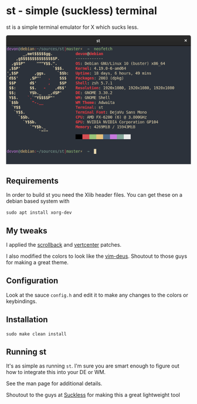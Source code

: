 # st - simple (suckless) terminal
st is a simple terminal emulator for X which sucks less.

![st deus](st-deus.png)

## Requirements
In order to build st you need the Xlib header files. You can get these on a
debian based system with
```
sudo apt install xorg-dev
```

## My tweaks
I applied the [scrollback](https://st.suckless.org/patches/scrollback/) and
[vertcenter](https://st.suckless.org/patches/vertcenter/) patches.

I also modified the colors to look like the
[vim-deus](https://github.com/ajmwagar/vim-deus). Shoutout to those guys for
making a great theme.

## Configuration
Look at the sauce `config.h` and edit it to make any changes to the colors or
keybindings.

## Installation
```
sudo make clean install
```

## Running st
It's as simple as running `st`. I'm sure you are smart enough to figure out
how to integrate this into your DE or WM.

See the man page for additional details.

Shoutout to the guys at [Suckless](https://st.suckless.org/) for making this a
great lightweight tool
